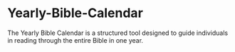 # Yearly-Bible-Calendar
The Yearly Bible Calendar is a structured tool designed to guide individuals in reading through the entire Bible in one year. 
